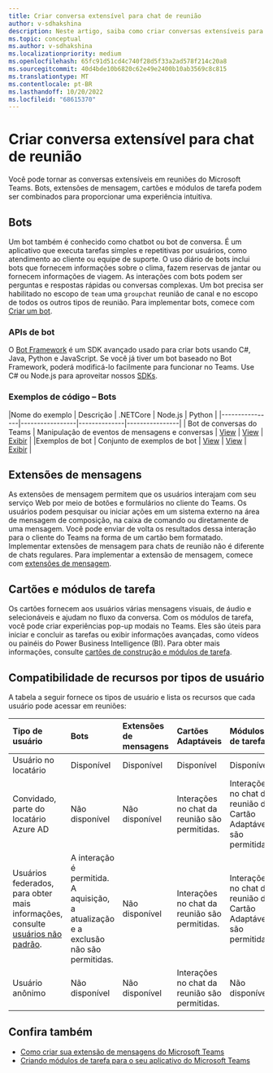 ```yaml
---
title: Criar conversa extensível para chat de reunião
author: v-sdhakshina
description: Neste artigo, saiba como criar conversas extensíveis para o chat de reunião do Microsoft Teams com bots, cartões e extensões de mensagem.
ms.topic: conceptual
ms.author: v-sdhakshina
ms.localizationpriority: medium
ms.openlocfilehash: 65fc91d51cd4c740f28d5f33a2ad578f214c20a8
ms.sourcegitcommit: 40d4bde10b6820c62e49e2400b10ab3569c8c815
ms.translationtype: MT
ms.contentlocale: pt-BR
ms.lasthandoff: 10/20/2022
ms.locfileid: "68615370"
---
```

# <a name="build-extensible-conversation-for-meeting-chat"></a>Criar conversa extensível para chat de reunião

Você pode tornar as conversas extensíveis em reuniões do Microsoft Teams. Bots, extensões de mensagem, cartões e módulos de tarefa podem ser combinados para proporcionar uma experiência intuitiva.

## <a name="bots"></a>Bots

Um bot também é conhecido como chatbot ou bot de conversa. É um aplicativo que executa tarefas simples e repetitivas por usuários, como atendimento ao cliente ou equipe de suporte. O uso diário de bots inclui bots que fornecem informações sobre o clima, fazem reservas de jantar ou fornecem informações de viagem. As interações com bots podem ser perguntas e respostas rápidas ou conversas complexas. Um bot precisa ser habilitado no escopo de `team` uma `groupchat` reunião de canal e no escopo de todos os outros tipos de reunião. Para implementar bots, comece com [Criar um bot](/microsoftteams/platform//sbs-gs-javascript?tabs=vscode%2Cvsc%2Cviscode).

### <a name="bot-apis"></a>APIs de bot

O [Bot Framework](https://dev.botframework.com/) é um SDK avançado usado para criar bots usando C#, Java, Python e JavaScript. Se você já tiver um bot baseado no Bot Framework, poderá modificá-lo facilmente para funcionar no Teams. Use C# ou Node.js para aproveitar nossos [SDKs](/microsoftteams/platform/).

### <a name="code-samples---bots"></a>Exemplos de código – Bots

|Nome do exemplo | Descrição | .NETCore | Node.js | Python |
|----------------|-----------------|--------------|----------------|
| Bot de conversas do Teams | Manipulação de eventos de mensagens e conversas | [View](https://github.com/microsoft/BotBuilder-Samples/tree/main/samples/csharp_dotnetcore/57.teams-conversation-bot) | [View](https://github.com/microsoft/BotBuilder-Samples/tree/main/samples/javascript_nodejs/57.teams-conversation-bot) | [Exibir](https://github.com/microsoft/BotBuilder-Samples/tree/main/samples/python/57.teams-conversation-bot) |
|Exemplos de bot | Conjunto de exemplos de bot  | [View](https://github.com/microsoft/BotBuilder-Samples/tree/main/samples/csharp_dotnetcore) | [View](https://github.com/microsoft/BotBuilder-Samples/tree/main/samples/javascript_nodejs) | [Exibir](https://github.com/microsoft/BotBuilder-Samples/tree/main/samples/python) |

## <a name="message-extensions"></a>Extensões de mensagens

As extensões de mensagem permitem que os usuários interajam com seu serviço Web por meio de botões e formulários no cliente do Teams. Os usuários podem pesquisar ou iniciar ações em um sistema externo na área de mensagem de composição, na caixa de comando ou diretamente de uma mensagem. Você pode enviar de volta os resultados dessa interação para o cliente do Teams na forma de um cartão bem formatado. Implementar extensões de mensagem para chats de reunião não é diferente de chats regulares. Para implementar a extensão de mensagem, comece com [extensões de mensagem](/microsoftteams/platform/messaging-extensions/what-are-messaging-extensions?tabs=dotnet).

## <a name="cards-and-task-modules"></a>Cartões e módulos de tarefa

Os cartões fornecem aos usuários várias mensagens visuais, de áudio e selecionáveis e ajudam no fluxo da conversa. Com os módulos de tarefa, você pode criar experiências pop-up modais no Teams. Eles são úteis para iniciar e concluir as tarefas ou exibir informações avançadas, como vídeos ou painéis do Power Business Intelligence (BI). Para obter mais informações, consulte [cartões de construção e módulos de tarefa](/microsoftteams/platform/task-modules-and-cards/cards-and-task-modules).

## <a name="feature-compatibility-by-user-types"></a>Compatibilidade de recursos por tipos de usuário

A tabela a seguir fornece os tipos de usuário e lista os recursos que cada usuário pode acessar em reuniões:

| Tipo de usuário | Bots | Extensões de mensagens | Cartões Adaptáveis | Módulos de tarefas |
| :-- | :-- | :-- | :-- | :-- |
| Usuário no locatário | Disponível | Disponível | Disponível | Disponível |
| Convidado, parte do locatário Azure AD | Não disponível | Não disponível | Interações no chat da reunião são permitidas. | Interações no chat de reunião do Cartão Adaptável são permitidas. |
| Usuários federados, para obter mais informações, consulte [usuários não padrão](/microsoftteams/non-standard-users). | A interação é permitida. A aquisição, a atualização e a exclusão não são permitidas. | Não disponível | Interações no chat da reunião são permitidas. | Interações no chat de reunião do Cartão Adaptável são permitidas. |
| Usuário anônimo | Não disponível | Não disponível | Interações no chat da reunião são permitidas. | Não disponível |

## <a name="see-also"></a>Confira também

* [Como criar sua extensão de mensagens do Microsoft Teams](../messaging-extensions/design/messaging-extension-design.md)
* [Criando módulos de tarefa para o seu aplicativo do Microsoft Teams](../task-modules-and-cards/task-modules/design-teams-task-modules.md)
